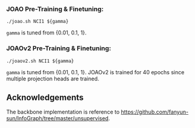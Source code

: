 ### JOAO Pre-Training & Finetuning: ###

```
./joao.sh NCI1 ${gamma}
```

```gamma``` is tuned from {0.01, 0.1, 1}.


### JOAOv2 Pre-Training & Finetuning: ###

```
./joaov2.sh NCI1 ${gamma}
```

```gamma``` is tuned from {0.01, 0.1, 1}. JOAOv2 is trained for 40 epochs since multiple projection heads are trained.


## Acknowledgements

The backbone implementation is reference to https://github.com/fanyun-sun/InfoGraph/tree/master/unsupervised.
